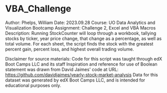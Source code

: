 # VBA_Challenge

Author: Phelps, William
Date: 2023.09.28
Course: UO Data Analytics and Visualization Bootcamp
Assignment: Challenge 2, Excel and VBA Macros
Description: Running StockCounter will loop through a workbook, 
tallying stocks by ticker, year price change, that change as a percentage, 
as well as total volume. For each sheet, the script finds the stock with 
the greatest percent gain, percent loss, and highest overall trading volume.


Disclaimer for source materials:
Code for this script was taught through edX Boot Camps LLC and its staff
Inspiration and reference for use of Boolean statement
was drawn from David Jaimes' code at URL: https://github.com/davidjaimes/yearly-stock-market-analysis
Data for this dataset was generated by edX Boot Camps LLC, 
and is intended for educational purposes only.

